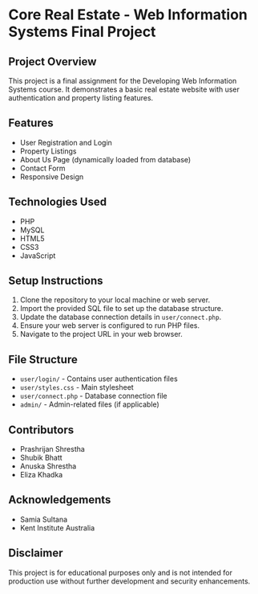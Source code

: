 # Core Real Estate - Web Information Systems Final Project

## Project Overview
This project is a final assignment for the Developing Web Information Systems course. It demonstrates a basic real estate website with user authentication and property listing features.

## Features
- User Registration and Login
- Property Listings
- About Us Page (dynamically loaded from database)
- Contact Form
- Responsive Design

## Technologies Used
- PHP
- MySQL
- HTML5
- CSS3
- JavaScript 

## Setup Instructions
1. Clone the repository to your local machine or web server.
2. Import the provided SQL file to set up the database structure.
3. Update the database connection details in `user/connect.php`.
4. Ensure your web server is configured to run PHP files.
5. Navigate to the project URL in your web browser.

## File Structure
- `user/login/` - Contains user authentication files
- `user/styles.css` - Main stylesheet
- `user/connect.php` - Database connection file
- `admin/` - Admin-related files (if applicable)

## Contributors
- Prashrijan Shrestha
- Shubik Bhatt
- Anuska Shrestha
- Eliza Khadka

## Acknowledgements
- Samia Sultana
- Kent Institute Australia

## Disclaimer
This project is for educational purposes only and is not intended for production use without further development and security enhancements.
